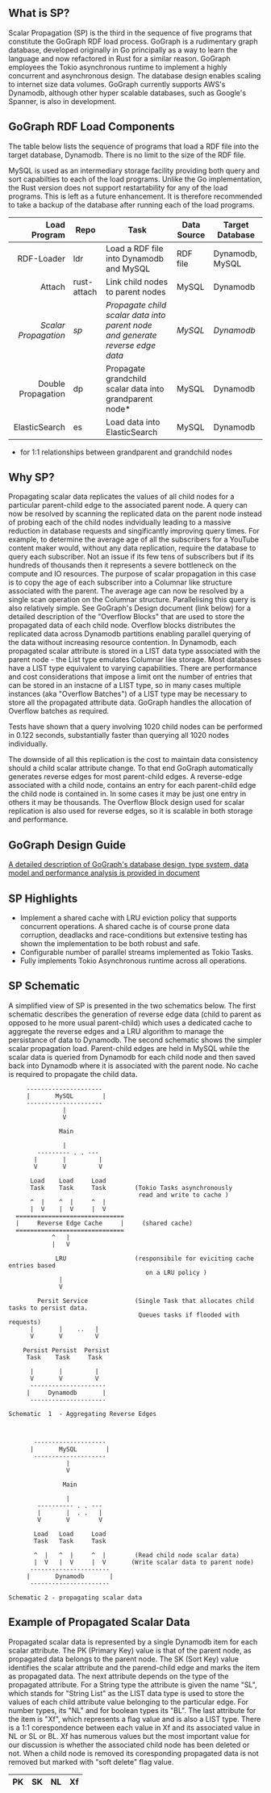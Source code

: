 ## What is SP?

Scalar Propagation (SP) is the third in the sequence of five programs that constitute the GoGraph RDF load process.  GoGraph is a rudimentary graph database, developed originally in Go principally as a way to learn the language and now refactored in Rust for a similar reason. GoGraph employees the Tokio asynchronous runtime to implement a highly concurrent and asynchronous design. The database design enables scaling to internet size data volumes. GoGraph currently supports AWS's Dynamodb, although other hyper scalable databases, such as Google's Spanner, is also in development. 

## GoGraph RDF Load Components

The table below lists the sequence of programs that load a RDF file into the target database, Dynamodb. There is no limit to the size of the RDF file. 

MySQL is used as an intermediary storage facility providing both query and sort capabilties to each of the load programs. Unlike the Go implementation, the Rust version does not support restartability for any of the load programs. This is left as a future enhancement. It is therefore recommended to take a backup of the database after running each of the load programs. 

| Load Program           |  Repo       |  Task                                                   |  Data Source           | Target Database |
|-----------------------:|-------------|---------------------------------------------------------|------------------------|-----------------|
|  RDF-Loader            |   ldr       | Load a RDF file into Dynamodb and MySQL                 |  RDF file              | Dynamodb, MySQL |
|  Attach                | rust-attach | Link child nodes to parent nodes                        |  MySQL           | Dynamodb        |
|  _Scalar Propagation_  |   _sp_      | _Propagate child scalar data into parent node and generate reverse edge data_      |  _MySQL_        | _Dynamodb_      |
|  Double Propagation    |   dp        | Propagate grandchild scalar data into grandparent node* |  MySQL           | Dynamodb        |
|  ElasticSearch         |   es        | Load data into ElasticSearch                            |  MySQL          | Dynamodb        |


* for 1:1 relationships between grandparent and grandchild nodes

## Why SP? ##

Propagating scalar data replicates the values of all child nodes for a particular parent-child edge to the associated parent node. A query can now be resolved by scanning the replicated data on the parent node instead of probing each of the child nodes indvidually leading to a massive reduction in database requests and  singificantly improving query times.  For example, to determine the average age of all the subscribers for a YouTube content maker would, without any data replication, require the database to query each subscriber. Not an issue if its few tens of subscribers but if its hundreds of thousands then it represents a severe bottleneck on the compute and IO resources. The purpose of scalar propagation in this case is to copy the age of each subscriber into a Columnar like structure associated with the parent. The average age can now be resolved by a single scan operation on the Columnar structure. Parallelising this query is also relatively simple. See GoGraph's Design document (link below) for a detailed description of the "Overflow Blocks" that are used to store the propagated data of each child node. Overflow blocks distributes the replicated data across Dynamodb partitions enabling parallel querying of the data without increasing resource contention. In Dynamodb, each propagated scalar attribute is stored in a LIST data type associated with the parent node - the List type emulates Columnar like storage. Most databases have a LIST type equivalent to varying capabilities. There are performance and cost considerations that impose a limit ont the number of entries that can be stored in an instacne of a LIST type, so in many cases multiple instances (aka "Overflow Batches") of a LIST type may be necessary to store all the propagated attribute data. GoGraph handles the allocation of Overflow batches as required.

Tests have shown that a query involving 1020 child nodes can be performed in 0.122 seconds, substantially faster than querying all 1020 nodes individually.

The downside of all this replication is the cost to maintain data consistency should a child scalar attribute change. To that end GoGraph automatically generates reverse edges for most parent-child edges. A reverse-edge associated with a child node, contains an entry for each parent-child edge the child node is contained in. In some cases it may be just one entry in others it may be thousands. The Overflow Block design used for scalar replication is also used for reverse edges, so it is scalable in both storage and performance.

## GoGraph Design Guide ##

[A detailed description of GoGraph's database design, type system, data model and performance analysis is provided in document](docs/GoGraph-Design-Guide.pdf)

## SP Highlights ##

* Implement a shared cache with LRU eviction policy that supports concurrent operations. A shared cache is of course prone data corruption, deadlacks and race-conditions but extensive testing has shown the implementation to be both robust and safe.
* Configurable number of parallel streams implemented as Tokio Tasks.
* Fully implements Tokio Asynchronous runtime across all operations.

## SP Schematic ##

A simplified view of SP is presented in the two schematics below. The first schematic describes the generation of reverse edge data  (child to parent as opposed to he more usual parent-child) which uses a dedicated cache to aggregate the reverse edges and a LRU algorithm to manage the persistance of data to Dynamodb.  The second schematic shows the simpler scalar propagation load.  Parent-child edges are held in MySQL while the scalar data is queried from Dynamodb for each child node and then saved back into Dynamodb where it is associated with the parent node. No cache is required to propagate the child data.

         ---------------------
         |       MySQL        |
         ---------------------
                   |
                   V

                  Main

                   |
            --------- . . ---      
           |       |         |
           V       V         V

          Load    Load     Load
          Task    Task     Task        (Tokio Tasks asynchronously 
                                        read and write to cache )
          ^  |    ^  |     ^  |         
          |  V    |  V     |  V
      ==============================
      |     Reverse Edge Cache     |     (shared cache)
      ==============================
                ^   |
                |   V

                 LRU                   (responsibile for eviciting cache entries based
                                          on a LRU policy )
                  |                              
                  V

            Persit Service             (Single Task that allocates child tasks to persist data.
                                        Queues tasks if flooded with requests)
          |       |    ..   |             
          V       V         V

        Persist Persist  Persist
         Task    Task     Task

          |       |         |
          V       V         V
          ---------------------
         |     Dynamodb       |
          ---------------------

    Schematic  1  - Aggregating Reverse Edges



           --------------------
          |       MySQL        |
           --------------------
                    |
                    V

                   Main

                    |
            ---------- . . ---       
            |       |  . .   |
            V       V        V

           Load   Load     Load
           Task   Task     Task

           ^  |   ^  |     ^  |        (Read child node scalar data)
           |  V   |  V     |  V       (Write scalar data to parent node)
          ----------------------
         |       Dynamodb       |
          ----------------------

    Schematic 2 - propagating scalar data

## Example of Propagated Scalar Data ##

Propagated scalar data is represented by a single Dynamodb item for each scalar attribute. The PK (Primary Key) value is that of the parent node, as propagated data belongs to the parent node. The SK (Sort Key) value identifies the scalar attribute and the parend-child edge and marks the item as propagated data. The next attribute depends on the type of the propagated attribute. For a String type the attribute is given the name "SL", which stands for "String List" as the LIST data type is used to store the values of each child attribute value belonging to the particular edge. For number types, its "NL" and for boolean types its "BL". The last attribute for the item is "Xf", which represents a flag value and is also a LIST type. There is a 1:1 corespondence between each value in Xf and its associated value in NL or SL or BL. Xf has numerous values but the most important value for our discussion is whether the associated child node has been deleted or not. When a child node is removed its coresponding propagated data is not removed but marked with "soft delete" flag value. 


| PK                             |  SK             |  NL                                          |   Xf                                       | 
|--------------------------------|-----------------|----------------------------------------------|--------------------------------------------|


